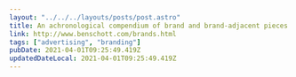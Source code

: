 ```yaml
---
layout: "../../../layouts/posts/post.astro"
title: An achronological compendium of brand and brand-adjacent pieces
link: http://www.benschott.com/brands.html
tags: ["advertising", "branding"]
pubDate: 2021-04-01T09:25:49.419Z
updatedDateLocal: 2021-04-01T09:25:49.419Z
---
```

